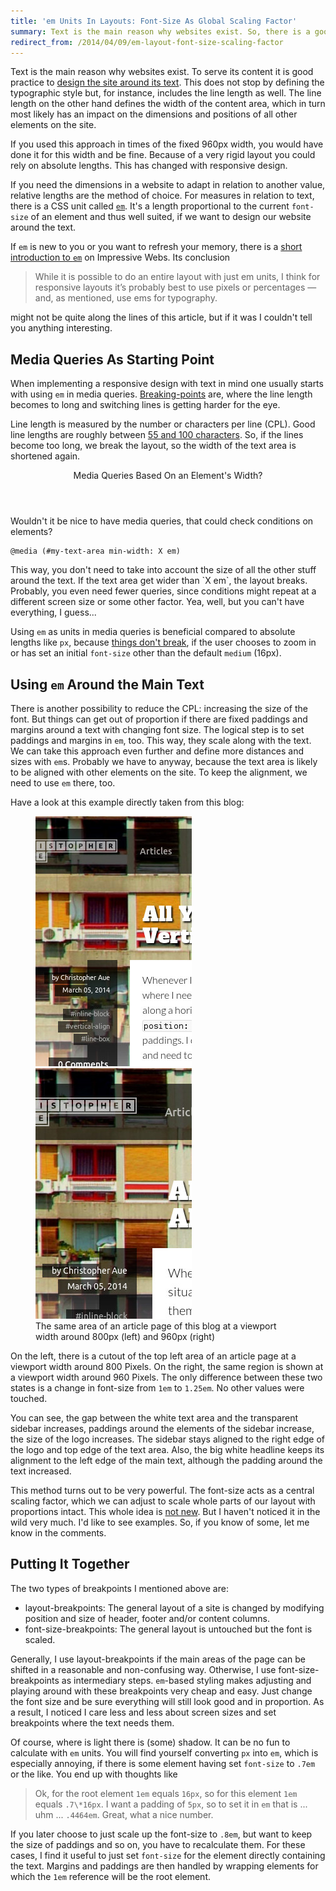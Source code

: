 ```yaml
---
title: 'em Units In Layouts: Font-Size As Global Scaling Factor'
summary: Text is the main reason why websites exist. So, there is a good reason to subordinate scales in a layout to the size of the font. The CSS unit `em` helps.
redirect_from: /2014/04/09/em-layout-font-size-scaling-factor
---
```


Text is the main reason why websites exist. To serve its content it is good practice to [design the site around its text](http://rafaltomal.com/start-the-visual-design-process-by-defining-the-typography-first/). This does not stop by defining the typographic style but, for instance, includes the line length as well. The line length on the other hand defines the width of the content area, which in turn most likely has an impact on the dimensions and positions of all other elements on the site.

If you used this approach in times of the fixed 960px width, you would have done it for this width and be fine. Because of a very rigid layout you could rely on absolute lengths. This has changed with responsive design.

If you need the dimensions in a website to adapt in relation to another value, relative lengths are the method of choice. For measures in relation to text, there is a CSS unit called [`em`](http://dev.w3.org/csswg/css-values/#font-relative-lengths). It's a length proportional to the current `font-size` of an element and thus well suited, if we want to design our website around the text.

If `em` is new to you or you want to refresh your memory, there is a [short introduction to `em`](http://www.impressivewebs.com/understanding-em-units-css/) on Impressive Webs. Its conclusion

> While it is possible to do an entire layout with just em units, I think for responsive layouts it’s probably best to use pixels or percentages — and, as mentioned, use ems for typography.

might not be quite along the lines of this article, but if it was I couldn't tell you anything interesting.

Media Queries As Starting Point
-------------------------------
When implementing a responsive design with text in mind one usually starts with using `em` in media queries. [Breaking-points](http://www.smashingmagazine.com/2013/03/01/logical-breakpoints-responsive-design/) are, where the line length becomes to long and switching lines is getting harder for the eye.

Line length is measured by the number or characters per line (CPL). Good line lengths are roughly between [55 and 100 characters](http://www.pearsonified.com/2012/01/characters-per-line.php). So, if the lines become too long, we break the layout, so the width of the text area is shortened again.

<aside>
    <header>Media Queries Based On an Element's Width?</header>
    <section>
        <p>Wouldn't it be nice to have media queries, that could check conditions on elements?</p>
        <pre><code>@media (#my-text-area min-width: X em)</code></pre>
        <p>This way, you don't need to take into account the size of all the other stuff around the text. If the text area get wider than `X em`, the layout breaks. Probably, you even need fewer queries, since conditions might repeat at a different screen size or some other factor. Yea, well, but you can't have everything, I guess...</p>
    </section>
</aside>

Using `em` as units in media queries is beneficial compared to absolute lengths like `px`, because [things don't break](http://blog.cloudfour.com/the-ems-have-it-proportional-media-queries-ftw/), if the user chooses to zoom in or has set an initial `font-size` other than the default `medium` (16px).

Using `em` Around the Main Text
-------------------------------
There is another possibility to reduce the CPL: increasing the size of the font. But things can get out of proportion if there are fixed paddings and margins around a text with changing font size. The logical step is to set paddings and margins in `em`, too. This way, they scale along with the text. We can take this approach even further and define more distances and sizes with `em`s. Probably we have to anyway, because the text area is likely to be aligned with other elements on the site. To keep the alignment, we need to use `em` there, too.

Have a look at this example directly taken from this blog:

<figure class="landscapes bg-grey columns-when-wide with-gutters">
    <div class="half">
        <img src="/images/embed/em-scaling-800.jpg" alt="section of christopheraue.net at 800px width">
    </div><!--
 --><div class="half">
        <img src="/images/embed/em-scaling-960.jpg" alt="section of christopheraue.net at 960px width">
    </div>
    <figcaption>The same area of an article page of this blog at a viewport width around 800px (left) and 960px (right)</figcaption>
</figure>

On the left, there is a cutout of the top left area of an article page at a viewport width around 800 Pixels. On the right, the same region is shown at a viewport width around 960 Pixels. The only difference between these two states is a change in font-size from `1em` to `1.25em`. No other values were touched.

You can see, the gap between the white text area and the transparent sidebar increases, paddings around the elements of the sidebar increase, the size of the logo increases. The sidebar stays aligned to the right edge of the logo and top edge of the text area. Also, the big white headline keeps its alignment to the left edge of the main text, although the padding around the text increased.

This method turns out to be very powerful. The font-size acts as a central scaling factor, which we can adjust to scale whole parts of our layout with proportions intact. This whole idea is [not new](http://v1.jontangerine.com/log/2007/09/the-incredible-em-and-elastic-layouts-with-css). But I haven't noticed it in the wild very much. I'd like to see examples. So, if you know of some, let me know in the comments.

Putting It Together
-------------------
The two types of breakpoints I mentioned above are:

- layout-breakpoints: The general layout of a site is changed by modifying position and size of header, footer and/or content columns.
- font-size-breakpoints: The general layout is untouched but the font is scaled.

Generally, I use layout-breakpoints if the main areas of the page can be shifted in a reasonable and non-confusing way. Otherwise, I use font-size-breakpoints as intermediary steps. `em`-based styling makes adjusting and playing around with these breakpoints very cheap and easy. Just change the font size and be sure everything will still look good and in proportion. As a result, I noticed I care less and less about screen sizes and set breakpoints where the text needs them.

Of course, where is light there is (some) shadow. It can be no fun to calculate with `em` units. You will find yourself converting `px` into `em`, which is especially annoying, if there is some element having set `font-size` to `.7em` or the like. You end up with thoughts like

> Ok, for the root element `1em` equals `16px`, so for this element `1em` equals `.7\*16px`. I want a padding of `5px`, so to set it in `em` that is ... uhm ... `.4464em`. Great, what a nice number.

If you later choose to just scale up the font-size to `.8em`, but want to keep the size of paddings and so on, you have to recalculate them. For these cases, I find it useful to just set `font-size` for the element directly containing the text. Margins and paddings are then handled by wrapping elements for which the `1em` reference will be the root element.
